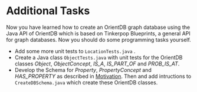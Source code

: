 # Additional Tasks
Now you have learned how to create an OrientDB graph database using the Java API of OrientDB which is based on Tinkerpop Blueprints, a general API for graph databases. Now you should do some programming tasks yourself.

* Add some more unit tests to ``LocationTests.java``
.
* Create a Java class ``ObjectTests.java`` with unit tests for the OrientDB classes *Object*, *ObjectConcept*, *IS_A*, *IS_PART_OF* and *PROB_IS_AT*.
* Develop the Schema for *Property*, *PropertyConcept* and *HAS_PROPERTY* as described in [Motivation](motivation.md). Then and add intructions to ``CreateDBSchema.java`` which create these OrientDB classes.
